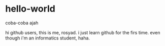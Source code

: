 # hello-world
coba-coba ajah

hi github users, this is me, rosyad. i just learn github for the firs time. even though i'm an informatics student, haha.
